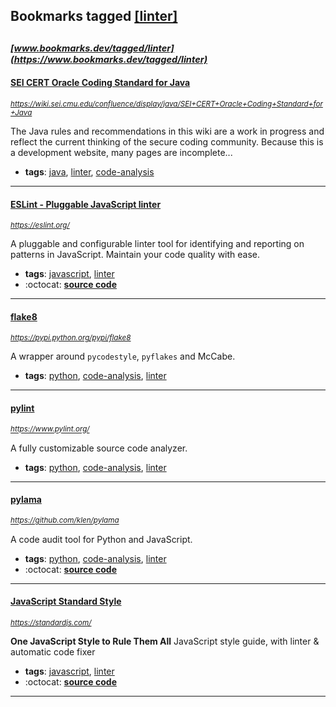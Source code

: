 ## Bookmarks tagged [[linter]](https://www.bookmarks.dev/search?q=[linter])

_<sup><sup>[www.bookmarks.dev/tagged/linter](https://www.bookmarks.dev/tagged/linter)</sup></sup>_
---
#### [SEI CERT Oracle Coding Standard for Java](https://wiki.sei.cmu.edu/confluence/display/java/SEI+CERT+Oracle+Coding+Standard+for+Java)
_<sup>https://wiki.sei.cmu.edu/confluence/display/java/SEI+CERT+Oracle+Coding+Standard+for+Java</sup>_

The Java rules and recommendations in this wiki are a work in progress and reflect the current thinking of the secure coding community. Because this is a development website, many pages are incomplete...
* **tags**: [java](../tagged/java.md), [linter](../tagged/linter.md), [code-analysis](../tagged/code-analysis.md)
---
#### [ESLint - Pluggable JavaScript linter](https://eslint.org/)
_<sup>https://eslint.org/</sup>_

A pluggable and configurable linter tool for identifying and reporting on patterns in JavaScript. Maintain your code quality with ease.
* **tags**: [javascript](../tagged/javascript.md), [linter](../tagged/linter.md)
* :octocat: **[source code](https://github.com/eslint/eslint)**
---
#### [flake8](https://pypi.python.org/pypi/flake8)
_<sup>https://pypi.python.org/pypi/flake8</sup>_

A wrapper around `pycodestyle`, `pyflakes` and McCabe.
* **tags**: [python](../tagged/python.md), [code-analysis](../tagged/code-analysis.md), [linter](../tagged/linter.md)
---
#### [pylint](https://www.pylint.org/)
_<sup>https://www.pylint.org/</sup>_

A fully customizable source code analyzer.
* **tags**: [python](../tagged/python.md), [code-analysis](../tagged/code-analysis.md), [linter](../tagged/linter.md)
---
#### [pylama](https://github.com/klen/pylama)
_<sup>https://github.com/klen/pylama</sup>_

A code audit tool for Python and JavaScript.
* **tags**: [python](../tagged/python.md), [code-analysis](../tagged/code-analysis.md), [linter](../tagged/linter.md)
* :octocat: **[source code](https://github.com/klen/pylama)**
---
#### [JavaScript Standard Style](https://standardjs.com/)
_<sup>https://standardjs.com/</sup>_

**One JavaScript Style to Rule Them All**
JavaScript style guide, with linter & automatic code fixer
* **tags**: [javascript](../tagged/javascript.md), [linter](../tagged/linter.md)
* :octocat: **[source code](https://github.com/standard/standard)**
---

